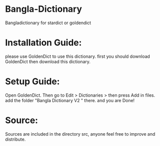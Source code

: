# Bangla-Dictionary
Bangladictionary for stardict or goldendict

# Installation Guide:
please use GoldenDict to use this dictionary.
first you should download GoldenDict then 
download this dictionary.

# Setup Guide:
Open GoldenDict. Then go to Edit > Dictionaries >
then press Add in files. add the folder "Bangla Dictionary V2 " there. and you are Done!

# Source:
Sources are included in the directory src, anyone feel free to improve and distribute.
